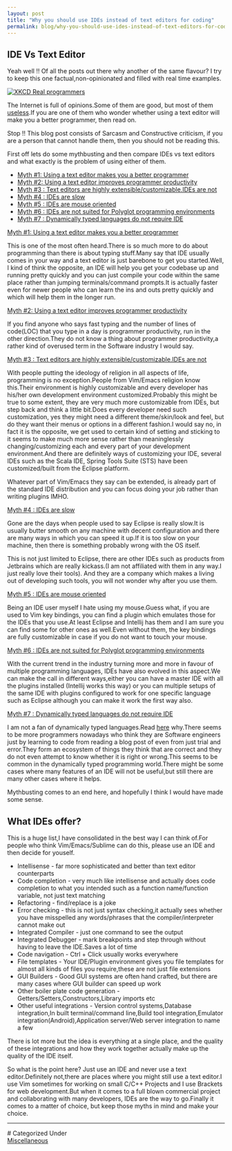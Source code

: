 ```yaml
---
layout: post
title: "Why you should use IDEs instead of text editors for coding"
permalink: blog/why-you-should-use-ides-instead-of-text-editors-for-coding
---
```


## IDE Vs Text Editor

Yeah well !! Of all the posts out there why another of the same flavour? I try to keep this one factual,non-opinionated and filled with real time examples.

<a class="image" href="http://imgs.xkcd.com/comics/real_programmers.png">
<img src="http://imgs.xkcd.com/comics/real_programmers.png" alt="XKCD Real programmers"/>
</a>

The Internet is full of opinions.Some of them are good, but most of them [useless](/blog/hey-this-sucks-am-I-right).If you are one of them who wonder whether using a text editor will make you a better programmer, then read on.

Stop !! This blog post consists of Sarcasm and Constructive criticism, if you are a person that cannot handle them, then you should not be reading this.

First off lets do some mythbusting and then compare IDEs vs text editors and what exactly is the problem of using either of them.

- <a href="#TEBetterProgrammer">Myth #1: Using a text editor makes you a better programmer</a>
- <a href="#TEProductivity">Myth #2: Using a text editor improves programmer productivity</a>
- <a href="#TECustomization">Myth #3 : Text editors are highly extensible/customizable.IDEs are not</a>
- <a href="#TEIDESlow">Myth #4 : IDEs are slow</a>
- <a href="#TEIDEMouse">Myth #5 : IDEs are mouse oriented</a>
- <a href="#TEPolyglot">Myth #6 : IDEs are not suited for Polyglot programming environments</a>
- <a href="#TEDynamic">Myth #7 : Dynamically typed languages do not require IDE</a>

<a name = "TEBetterProgrammer"><u>Myth #1: Using a text editor makes you a better programmer</u></a>

This is one of the most often heard.There is so much more to do about programming than there is about typing stuff.Many say that IDE usually comes in your way and a text editor is just barebone to get you started.Well, I kind of think the opposite, an IDE will help you get your codebase up and running pretty quickly and you can just compile your code within the same place rather than jumping terminals/command prompts.It is actually faster even for newer people who can learn the ins and outs pretty quickly and which will help them in the longer run.

<a name = "TEProductivity"><u>Myth #2: Using a text editor improves programmer productivity</u></a>

If you find anyone who says fast typing and the number of lines of code(LOC) that you type in a day is programmer productivity, run in the other direction.They do not know a thing about programmer productivity,a rather kind of overused term in the Software industry I would say.

<a name = "TECustomization"><u>Myth #3 : Text editors are highly extensible/customizable.IDEs are not</u></a>

With people putting the ideology of religion in all aspects of life, programming is no exception.People from Vim/Emacs religion know this.Their environment is highly customizable and every developer has his/her own development environment customized.Probably this might be true to some extent, they are very much more customizable from IDEs, but step back and think a little bit.Does every developer need such customization, yes they might need a different theme/skin/look and feel, but do they want their menus or options in a different fashion.I would say no, in fact it is the opposite, we get used to certain kind of setting and sticking to it seems to make much more sense rather than meaninglessly changing/customizing each and every part of your development environment.And there are definitely ways of customizing your IDE, several IDEs such as the Scala IDE, Spring Tools Suite (STS) have been customized/built from the Eclipse platform.

Whatever part of Vim/Emacs they say can be extended, is already part of the standard IDE distribution and you can focus doing your job rather than writing plugins IMHO.

<a name = "TEIDESlow"><u>Myth #4 : IDEs are slow</u></a>

Gone are the days when people used to say Eclipse is really slow.It is usually butter smooth on any machine with decent configuration and there are many ways in which you can speed it up.If it is too slow on your machine, then there is something probably wrong with the OS itself.

This is not just limited to Eclipse, there are other IDEs such as products from Jetbrains which are really kickass.(I am not affiliated with them in any way.I just really love their tools). And they are a company which makes a living out of developing such tools, you will not wonder why after you use them.

<a name = "TEIDEMouse"><u>Myth #5 : IDEs are mouse oriented</u></a>

Being an IDE user myself I hate using my mouse.Guess what, if you are used to Vim key bindings, you can find a plugin which emulates those for the IDEs that you use.At least Eclipse and Intellij has them and I am sure you can find some for other ones as well.Even without them, the key bindings are fully customizable in case if you do not want to touch your mouse.

<a name = "TEPolyglot"><u>Myth #6 : IDEs are not suited for Polyglot programming environments</u></a>

With the current trend in the industry turning more and more in favour of multiple programming languages, IDEs have also evolved in this aspect.We can make the call in different ways,either you can have a master IDE with all the plugins installed (Intellij works this way) or you can multiple setups of the same IDE with plugins configured to work for one specific language such as Eclipse although you can make it work the first way also.

<a name = "TEDynamic"><u>Myth #7 : Dynamically typed languages do not require IDE</u></a>

I am not a fan of dynamically typed languages.Read [here](/blog/static-vs-dynamic-typing-why-you-should-care) why.There seems to be more programmers nowadays who think they are Software engineers just by learning to code from reading a blog post of even from just trial and error.They form an ecosystem of things they think that are correct and they do not even attempt to know whether it is right or wrong.This seems to be common in the dynamically typed programming world.There might be some cases where many features of an IDE will not be useful,but still there are many other cases where it helps.

Mythbusting comes to an end here, and hopefully I think I would have made some sense.

## What IDEs offer?

This is a huge list,I have consolidated in the best way I can think of.For people who think Vim/Emacs/Sublime can do this, please use an IDE and then decide for youself.

- Intellisense - far more sophisticated and better than text editor counterparts
- Code completion - very much like intellisense and actually does code completion to what you intended such as a function name/function variable, not just text matching
- Refactoring - find/replace is a joke
- Error checking - this is not just syntax checking,it actually sees whether you have misspelled any words/phrases that the compiler/interpreter cannot make out
- Integrated Compiler - just one command to see the output
- Integrated Debugger - mark breakpoints and step through without having to leave the IDE.Saves a lot of time
- Code navigation - Ctrl + Click usually works everywhere
- File templates - Your IDE/Plugin environment gives you file templates for almost all kinds of files you require,these are not just file extensions
- GUI Builders - Good GUI systems are often hand crafted, but there are many cases where GUI builder can speed up work
- Other boiler plate code generation - Getters/Setters,Constructors,Library imports etc
- Other useful integrations - Version control systems,Database integration,In built terminal/command line,Build tool integration,Emulator integration(Android),Application server/Web server integration to name a few

There is lot more but the idea is everything at a single place, and the quality of these integrations and how they work together actually make up the quality of the IDE itself.

So what is the point here? Just use an IDE and never use a text editor.Definitely not,there are places where you might still use a text editor.I use Vim sometimes for working on small C/C++ Projects and I use Brackets for web development.But when it comes to a full blown commercial project and collaborating with many developers, IDEs are the way to go.Finally it comes to a matter of choice, but keep those myths in mind and make your choice.

<hr>
# Categorized Under
<br>
<i class="fa fa-folder-o"></i><a id="category" href="/blog-list?item-1" onClick="nav()">Miscellaneous</a>